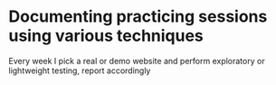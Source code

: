 # Documenting practicing sessions using various techniques
Every week I pick a real or demo website and perform exploratory or lightweight testing, report accordingly
